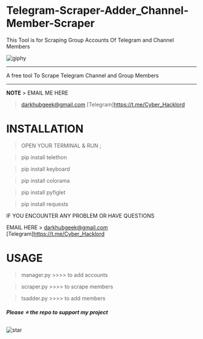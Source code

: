 # Telegram-Scraper-Adder_Channel-Member-Scraper
This Tool is for Scraping Group Accounts Of Telegram and Channel Members 

![giphy](https://user-images.githubusercontent.com/118540164/203226968-5e426f3a-7124-4750-b6f5-63ffcb36eabb.gif)

***
 A free tool To Scrape Telegram Channel and Group Members
***
<b>NOTE</b> > EMAIL ME HERE
 > darkhubgeek@gmail.com [Telegram]https://t.me/Cyber_Hacklord
 
 # INSTALLATION
> OPEN YOUR TERMINAL & RUN ;

> pip install telethon

> pip install keyboard

> pip install colorama

> pip install pyfiglet

> pip install requests


IF YOU ENCOUNTER ANY PROBLEM OR HAVE QUESTIONS

EMAIL HERE > darkhubgeek@gmail.com  [Telegram]https://t.me/Cyber_Hacklord


# USAGE

> manager.py >>>> to add accounts

> scraper.py >>>> to scrape members

> tsadder.py >>>> to add members

##### Please ⭐ the repo to support my project
![star](https://cdn.discordapp.com/attachments/975036883958636557/975057102097743973/unknown.png)


